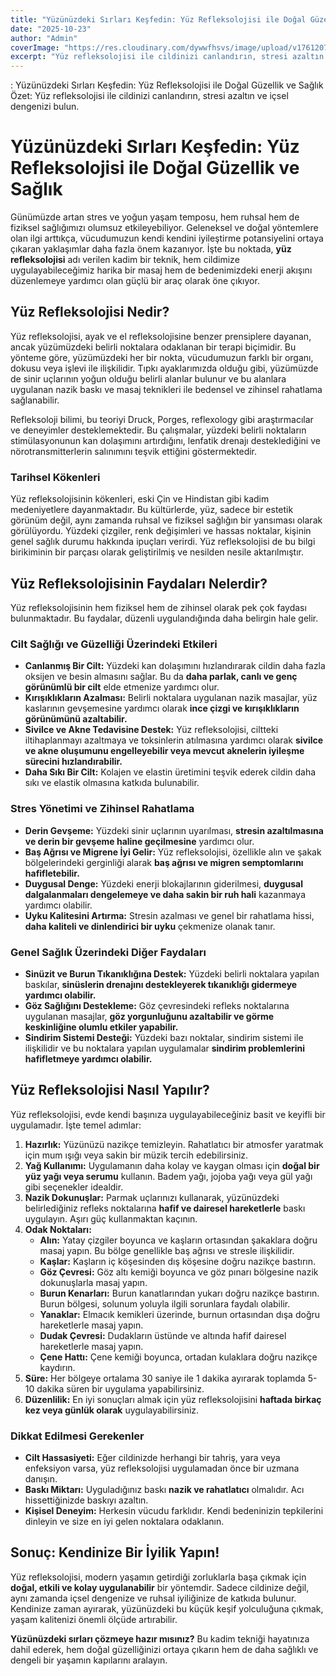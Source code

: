 ```yaml
---
title: "Yüzünüzdeki Sırları Keşfedin: Yüz Refleksolojisi ile Doğal Güzellik ve Sağlık"
date: "2025-10-23"
author: "Admin"
coverImage: "https://res.cloudinary.com/dywwfhsvs/image/upload/v1761207092/blog_posts/yuzunuzdeki-sirlari-kesfedin:-yuz-refleksolojisi-ile-dogal-guzellik-ve-saglik.png"
excerpt: "Yüz refleksolojisi ile cildinizi canlandırın, stresi azaltın ve içsel dengenizi bulun.  # Yüzünüzdeki Sırları Keşfedin: Yüz Refleksolojisi ile Doğal Güzellik ve Sağlık  Günümüzde artan stres ve yoğun yaşam temposu, hem ruhsal hem de fiziksel sağlığımızı olumsuz etkileyebiliyor. Geleneksel ve doğal yöntemlere olan ilgi arttıkça, vücudumuzun kendi kendini iyileştirme potansiyelini ortaya çıkaran yaklaşımlar daha fazla önem kazanıyor. İşte bu noktada, **yüz refleksolojisi** adı verilen kadim bir teknik, hem cildimize uygulayabileceğimiz harika bir masaj hem de bedenimizdeki enerji akışını düzenlemeye yardımcı olan güçlü bir araç olarak öne çıkıyor.  ## Yüz Refleksolojisi Nedir?  Yüz refleksolojisi, ayak ve el refleksolojisine benzer prensiplere dayanan, ancak yüzümüzdeki belirli noktalara odaklanan bir terapi biçimidir. Bu yönteme göre, yüzümüzdeki her bir nokta, vücudumuzun farklı bir organı, dokusu veya işlevi ile ilişkilidir. Tıpkı ayaklarımızda olduğu gibi, yüzümüzde de sinir uçlarının yoğun olduğu belirli alanlar bulunur ve bu alanlara uygulanan nazik baskı ve masaj teknikleri ile bedensel ve zihinsel rahatlama sağlanabilir.  Refleksoloji bilimi, bu teoriyi Druck, Porges, reflexology gibi araştırmacılar ve deneyimler desteklemektedir. Bu çalışmalar, yüzdeki belirli noktaların stimülasyonunun kan dolaşımını artırdığını, lenfatik drenajı desteklediğini ve nörotransmitterlerin salınımını teşvik ettiğini göstermektedir.  ### Tarihsel Kökenleri  Yüz refleksolojisinin kökenleri, eski Çin ve Hindistan gibi kadim medeniyetlere dayanmaktadır. Bu kültürlerde, yüz, sadece bir estetik görünüm değil, aynı zamanda ruhsal ve fiziksel sağlığın bir yansıması olarak görülüyordu. Yüzdeki çizgiler, renk değişimleri ve hassas noktalar, kişinin genel sağlık durumu hakkında ipuçları verirdi. Yüz refleksolojisi de bu bilgi birikiminin bir parçası olarak geliştirilmiş ve nesilden nesile aktarılmıştır.  ## Yüz Refleksolojisinin Faydaları Nelerdir?  Yüz refleksolojisinin hem fiziksel hem de zihinsel olarak pek çok faydası bulunmaktadır. Bu faydalar, düzenli uygulandığında daha belirgin hale gelir.  ### Cilt Sağlığı ve Güzelliği Üzerindeki Etkileri  *   **Canlanmış Bir Cilt:** Yüzdeki kan dolaşımını hızlandırarak cildin daha fazla oksijen ve besin almasını sağlar. Bu da **daha parlak, canlı ve genç görünümlü bir cilt** elde etmenize yardımcı olur. *   **Kırışıklıkların Azalması:** Belirli noktalara uygulanan nazik masajlar, yüz kaslarının gevşemesine yardımcı olarak **ince çizgi ve kırışıklıkların görünümünü azaltabilir.** *   **Sivilce ve Akne Tedavisine Destek:** Yüz refleksolojisi, ciltteki iltihaplanmayı azaltmaya ve toksinlerin atılmasına yardımcı olarak **sivilce ve akne oluşumunu engelleyebilir veya mevcut aknelerin iyileşme sürecini hızlandırabilir.** *   **Daha Sıkı Bir Cilt:** Kolajen ve elastin üretimini teşvik ederek cildin daha sıkı ve elastik olmasına katkıda bulunabilir.  ### Stres Yönetimi ve Zihinsel Rahatlama  *   **Derin Gevşeme:** Yüzdeki sinir uçlarının uyarılması, **stresin azaltılmasına ve derin bir gevşeme haline geçilmesine** yardımcı olur. *   **Baş Ağrısı ve Migrene İyi Gelir:** Yüz refleksolojisi, özellikle alın ve şakak bölgelerindeki gerginliği alarak **baş ağrısı ve migren semptomlarını hafifletebilir.** *   **Duygusal Denge:** Yüzdeki enerji blokajlarının giderilmesi, **duygusal dalgalanmaları dengelemeye ve daha sakin bir ruh hali** kazanmaya yardımcı olabilir. *   **Uyku Kalitesini Artırma:** Stresin azalması ve genel bir rahatlama hissi, **daha kaliteli ve dinlendirici bir uyku** çekmenize olanak tanır.  ### Genel Sağlık Üzerindeki Diğer Faydaları  *   **Sinüzit ve Burun Tıkanıklığına Destek:** Yüzdeki belirli noktalara yapılan baskılar, **sinüslerin drenajını destekleyerek tıkanıklığı gidermeye yardımcı olabilir.** *   **Göz Sağlığını Destekleme:** Göz çevresindeki refleks noktalarına uygulanan masajlar, **göz yorgunluğunu azaltabilir ve görme keskinliğine olumlu etkiler yapabilir.** *   **Sindirim Sistemi Desteği:** Yüzdeki bazı noktalar, sindirim sistemi ile ilişkilidir ve bu noktalara yapılan uygulamalar **sindirim problemlerini hafifletmeye yardımcı olabilir.**  ## Yüz Refleksolojisi Nasıl Yapılır?  Yüz refleksolojisi, evde kendi başınıza uygulayabileceğiniz basit ve keyifli bir uygulamadır. İşte temel adımlar:  1.  **Hazırlık:** Yüzünüzü nazikçe temizleyin. Rahatlatıcı bir atmosfer yaratmak için mum ışığı veya sakin bir müzik tercih edebilirsiniz. 2.  **Yağ Kullanımı:** Uygulamanın daha kolay ve kaygan olması için **doğal bir yüz yağı veya serumu** kullanın. Badem yağı, jojoba yağı veya gül yağı gibi seçenekler idealdir. 3.  **Nazik Dokunuşlar:** Parmak uçlarınızı kullanarak, yüzünüzdeki belirlediğiniz refleks noktalarına **hafif ve dairesel hareketlerle** baskı uygulayın. Aşırı güç kullanmaktan kaçının. 4.  **Odak Noktaları:**     *   **Alın:** Yatay çizgiler boyunca ve kaşların ortasından şakaklara doğru masaj yapın. Bu bölge genellikle baş ağrısı ve stresle ilişkilidir.     *   **Kaşlar:** Kaşların iç köşesinden dış köşesine doğru nazikçe bastırın.     *   **Göz Çevresi:** Göz altı kemiği boyunca ve göz pınarı bölgesine nazik dokunuşlarla masaj yapın.     *   **Burun Kenarları:** Burun kanatlarından yukarı doğru nazikçe bastırın. Burun bölgesi, solunum yoluyla ilgili sorunlara faydalı olabilir.     *   **Yanaklar:** Elmacık kemikleri üzerinde, burnun ortasından dışa doğru hareketlerle masaj yapın.     *   **Dudak Çevresi:** Dudakların üstünde ve altında hafif dairesel hareketlerle masaj yapın.     *   **Çene Hattı:** Çene kemiği boyunca, ortadan kulaklara doğru nazikçe kaydırın. 5.  **Süre:** Her bölgeye ortalama 30 saniye ile 1 dakika ayırarak toplamda 5-10 dakika süren bir uygulama yapabilirsiniz. 6.  **Düzenlilik:** En iyi sonuçları almak için yüz refleksolojisini **haftada birkaç kez veya günlük olarak** uygulayabilirsiniz.  ### Dikkat Edilmesi Gerekenler  *   **Cilt Hassasiyeti:** Eğer cildinizde herhangi bir tahriş, yara veya enfeksiyon varsa, yüz refleksolojisi uygulamadan önce bir uzmana danışın. *   **Baskı Miktarı:** Uyguladığınız baskı **nazik ve rahatlatıcı** olmalıdır. Acı hissettiğinizde baskıyı azaltın. *   **Kişisel Deneyim:** Herkesin vücudu farklıdır. Kendi bedeninizin tepkilerini dinleyin ve size en iyi gelen noktalara odaklanın.  ## Sonuç: Kendinize Bir İyilik Yapın!  Yüz refleksolojisi, modern yaşamın getirdiği zorluklarla başa çıkmak için **doğal, etkili ve kolay uygulanabilir** bir yöntemdir. Sadece cildinize değil, aynı zamanda içsel dengenize ve ruhsal iyiliğinize de katkıda bulunur. Kendinize zaman ayırarak, yüzünüzdeki bu küçük keşif yolculuğuna çıkmak, yaşam kalitenizi önemli ölçüde artırabilir.  **Yüzünüzdeki sırları çözmeye hazır mısınız?** Bu kadim tekniği hayatınıza dahil ederek, hem doğal güzelliğinizi ortaya çıkarın hem de daha sağlıklı ve dengeli bir yaşamın kapılarını aralayın"
---
```

: Yüzünüzdeki Sırları Keşfedin: Yüz Refleksolojisi ile Doğal Güzellik ve Sağlık
Özet: Yüz refleksolojisi ile cildinizi canlandırın, stresi azaltın ve içsel dengenizi bulun.

# Yüzünüzdeki Sırları Keşfedin: Yüz Refleksolojisi ile Doğal Güzellik ve Sağlık

Günümüzde artan stres ve yoğun yaşam temposu, hem ruhsal hem de fiziksel sağlığımızı olumsuz etkileyebiliyor. Geleneksel ve doğal yöntemlere olan ilgi arttıkça, vücudumuzun kendi kendini iyileştirme potansiyelini ortaya çıkaran yaklaşımlar daha fazla önem kazanıyor. İşte bu noktada, **yüz refleksolojisi** adı verilen kadim bir teknik, hem cildimize uygulayabileceğimiz harika bir masaj hem de bedenimizdeki enerji akışını düzenlemeye yardımcı olan güçlü bir araç olarak öne çıkıyor.

## Yüz Refleksolojisi Nedir?

Yüz refleksolojisi, ayak ve el refleksolojisine benzer prensiplere dayanan, ancak yüzümüzdeki belirli noktalara odaklanan bir terapi biçimidir. Bu yönteme göre, yüzümüzdeki her bir nokta, vücudumuzun farklı bir organı, dokusu veya işlevi ile ilişkilidir. Tıpkı ayaklarımızda olduğu gibi, yüzümüzde de sinir uçlarının yoğun olduğu belirli alanlar bulunur ve bu alanlara uygulanan nazik baskı ve masaj teknikleri ile bedensel ve zihinsel rahatlama sağlanabilir.

Refleksoloji bilimi, bu teoriyi Druck, Porges, reflexology gibi araştırmacılar ve deneyimler desteklemektedir. Bu çalışmalar, yüzdeki belirli noktaların stimülasyonunun kan dolaşımını artırdığını, lenfatik drenajı desteklediğini ve nörotransmitterlerin salınımını teşvik ettiğini göstermektedir.

### Tarihsel Kökenleri

Yüz refleksolojisinin kökenleri, eski Çin ve Hindistan gibi kadim medeniyetlere dayanmaktadır. Bu kültürlerde, yüz, sadece bir estetik görünüm değil, aynı zamanda ruhsal ve fiziksel sağlığın bir yansıması olarak görülüyordu. Yüzdeki çizgiler, renk değişimleri ve hassas noktalar, kişinin genel sağlık durumu hakkında ipuçları verirdi. Yüz refleksolojisi de bu bilgi birikiminin bir parçası olarak geliştirilmiş ve nesilden nesile aktarılmıştır.

## Yüz Refleksolojisinin Faydaları Nelerdir?

Yüz refleksolojisinin hem fiziksel hem de zihinsel olarak pek çok faydası bulunmaktadır. Bu faydalar, düzenli uygulandığında daha belirgin hale gelir.

### Cilt Sağlığı ve Güzelliği Üzerindeki Etkileri

*   **Canlanmış Bir Cilt:** Yüzdeki kan dolaşımını hızlandırarak cildin daha fazla oksijen ve besin almasını sağlar. Bu da **daha parlak, canlı ve genç görünümlü bir cilt** elde etmenize yardımcı olur.
*   **Kırışıklıkların Azalması:** Belirli noktalara uygulanan nazik masajlar, yüz kaslarının gevşemesine yardımcı olarak **ince çizgi ve kırışıklıkların görünümünü azaltabilir.**
*   **Sivilce ve Akne Tedavisine Destek:** Yüz refleksolojisi, ciltteki iltihaplanmayı azaltmaya ve toksinlerin atılmasına yardımcı olarak **sivilce ve akne oluşumunu engelleyebilir veya mevcut aknelerin iyileşme sürecini hızlandırabilir.**
*   **Daha Sıkı Bir Cilt:** Kolajen ve elastin üretimini teşvik ederek cildin daha sıkı ve elastik olmasına katkıda bulunabilir.

### Stres Yönetimi ve Zihinsel Rahatlama

*   **Derin Gevşeme:** Yüzdeki sinir uçlarının uyarılması, **stresin azaltılmasına ve derin bir gevşeme haline geçilmesine** yardımcı olur.
*   **Baş Ağrısı ve Migrene İyi Gelir:** Yüz refleksolojisi, özellikle alın ve şakak bölgelerindeki gerginliği alarak **baş ağrısı ve migren semptomlarını hafifletebilir.**
*   **Duygusal Denge:** Yüzdeki enerji blokajlarının giderilmesi, **duygusal dalgalanmaları dengelemeye ve daha sakin bir ruh hali** kazanmaya yardımcı olabilir.
*   **Uyku Kalitesini Artırma:** Stresin azalması ve genel bir rahatlama hissi, **daha kaliteli ve dinlendirici bir uyku** çekmenize olanak tanır.

### Genel Sağlık Üzerindeki Diğer Faydaları

*   **Sinüzit ve Burun Tıkanıklığına Destek:** Yüzdeki belirli noktalara yapılan baskılar, **sinüslerin drenajını destekleyerek tıkanıklığı gidermeye yardımcı olabilir.**
*   **Göz Sağlığını Destekleme:** Göz çevresindeki refleks noktalarına uygulanan masajlar, **göz yorgunluğunu azaltabilir ve görme keskinliğine olumlu etkiler yapabilir.**
*   **Sindirim Sistemi Desteği:** Yüzdeki bazı noktalar, sindirim sistemi ile ilişkilidir ve bu noktalara yapılan uygulamalar **sindirim problemlerini hafifletmeye yardımcı olabilir.**

## Yüz Refleksolojisi Nasıl Yapılır?

Yüz refleksolojisi, evde kendi başınıza uygulayabileceğiniz basit ve keyifli bir uygulamadır. İşte temel adımlar:

1.  **Hazırlık:** Yüzünüzü nazikçe temizleyin. Rahatlatıcı bir atmosfer yaratmak için mum ışığı veya sakin bir müzik tercih edebilirsiniz.
2.  **Yağ Kullanımı:** Uygulamanın daha kolay ve kaygan olması için **doğal bir yüz yağı veya serumu** kullanın. Badem yağı, jojoba yağı veya gül yağı gibi seçenekler idealdir.
3.  **Nazik Dokunuşlar:** Parmak uçlarınızı kullanarak, yüzünüzdeki belirlediğiniz refleks noktalarına **hafif ve dairesel hareketlerle** baskı uygulayın. Aşırı güç kullanmaktan kaçının.
4.  **Odak Noktaları:**
    *   **Alın:** Yatay çizgiler boyunca ve kaşların ortasından şakaklara doğru masaj yapın. Bu bölge genellikle baş ağrısı ve stresle ilişkilidir.
    *   **Kaşlar:** Kaşların iç köşesinden dış köşesine doğru nazikçe bastırın.
    *   **Göz Çevresi:** Göz altı kemiği boyunca ve göz pınarı bölgesine nazik dokunuşlarla masaj yapın.
    *   **Burun Kenarları:** Burun kanatlarından yukarı doğru nazikçe bastırın. Burun bölgesi, solunum yoluyla ilgili sorunlara faydalı olabilir.
    *   **Yanaklar:** Elmacık kemikleri üzerinde, burnun ortasından dışa doğru hareketlerle masaj yapın.
    *   **Dudak Çevresi:** Dudakların üstünde ve altında hafif dairesel hareketlerle masaj yapın.
    *   **Çene Hattı:** Çene kemiği boyunca, ortadan kulaklara doğru nazikçe kaydırın.
5.  **Süre:** Her bölgeye ortalama 30 saniye ile 1 dakika ayırarak toplamda 5-10 dakika süren bir uygulama yapabilirsiniz.
6.  **Düzenlilik:** En iyi sonuçları almak için yüz refleksolojisini **haftada birkaç kez veya günlük olarak** uygulayabilirsiniz.

### Dikkat Edilmesi Gerekenler

*   **Cilt Hassasiyeti:** Eğer cildinizde herhangi bir tahriş, yara veya enfeksiyon varsa, yüz refleksolojisi uygulamadan önce bir uzmana danışın.
*   **Baskı Miktarı:** Uyguladığınız baskı **nazik ve rahatlatıcı** olmalıdır. Acı hissettiğinizde baskıyı azaltın.
*   **Kişisel Deneyim:** Herkesin vücudu farklıdır. Kendi bedeninizin tepkilerini dinleyin ve size en iyi gelen noktalara odaklanın.

## Sonuç: Kendinize Bir İyilik Yapın!

Yüz refleksolojisi, modern yaşamın getirdiği zorluklarla başa çıkmak için **doğal, etkili ve kolay uygulanabilir** bir yöntemdir. Sadece cildinize değil, aynı zamanda içsel dengenize ve ruhsal iyiliğinize de katkıda bulunur. Kendinize zaman ayırarak, yüzünüzdeki bu küçük keşif yolculuğuna çıkmak, yaşam kalitenizi önemli ölçüde artırabilir.

**Yüzünüzdeki sırları çözmeye hazır mısınız?** Bu kadim tekniği hayatınıza dahil ederek, hem doğal güzelliğinizi ortaya çıkarın hem de daha sağlıklı ve dengeli bir yaşamın kapılarını aralayın.